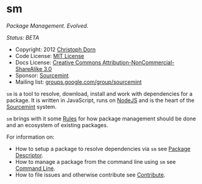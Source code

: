 sm
==

*Package Management. Evolved.*

*Status: BETA*

  * Copyright: 2012 [Christoph Dorn](http://www.christophdorn.com/)
  * Code License: [MIT License](http://www.opensource.org/licenses/mit-license.php)
  * Docs License: [Creative Commons Attribution-NonCommercial-ShareAlike 3.0](http://creativecommons.org/licenses/by-nc-sa/3.0/)
  * Sponsor: [Sourcemint](http://sourcemint.com/)
  * Mailing list: [groups.google.com/group/sourcemint](http://groups.google.com/group/sourcemint)

`sm` is a tool to resolve, download, install and work with dependencies for a package. It is written in JavaScript, runs on [NodeJS](http://nodejs.org/) and is the heart of the [Sourcemint](http://sourcemint.org) system.

`sm` brings with it some [Rules](./docs/Rules.md) for how package management should be done and an ecosystem of existing packages.

For information on:

  * How to setup a package to resolve dependencies via `sm` see [Package Descriptor](https://github.com/sourcemint/sm/blob/master/docs/PackageDescriptor.md).
  * How to manage a package from the command line using `sm` see [Command Line](https://github.com/sourcemint/sm/blob/master/docs/CommandLine.md).
  * How to file issues and otherwise contribute see [Contribute](https://github.com/sourcemint/sm/blob/master/docs/Contribute.md).
